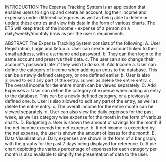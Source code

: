 INTRODUCTION
The Expense Tracking System is an application that enables users to sign 
up and create an account, log their income and expenses under different 
categories as well as being able to delete or update these entries and 
view this data in the form of various charts. The ETS will keep track of 
the income - expense of a person on a daily/weekly/monthly basis as per 
the user’s requirements.

ABSTRACT
The Expense Tracking System consists of the following:
A. User Registration, Login and Setup
a. User can create an account linked to their email address, with a 
 username and password.
b. They can then login to the same account and preserve their data.
c. The user can also change their account’s password later if they 
 wish to do so.
B. Add Income
a. User can define the category of income when adding an entry to 
 the database. This can be a newly defined category, or one 
 defined earlier.
b. User is also allowed to edit any part of the entry, as well as 
 delete the entire entry.
c. The overall income for the entire month can be viewed separately.
C. Add Expenses
a. User can define the category of expense when adding an entry to 
 the database. This can be a newly defined category, or a 
 previously defined one.
b. User is also allowed to edit any part of the entry, as well as 
 delete the entire entry.
c. The overall income for the entire month can be viewed separately.
d. User can also view the daily expenses for the past week, as well 
 as category wise expense for the month in the form of various 
 charts.
D. Budgeting
a. User is shown the amount of savings for the month if the net 
 income exceeds the net expense.
b. If net income is exceeded by the net expense, the user is shown 
 the amount of losses for the month.
E. Data Visualisation
a. Daily expenses are shown in the form of a bar graph, with the 
 graphs for the past 7 days being displayed for reference.
b. A pie chart depicting the various percentage of expenses for each 
 category per month is also available to simplify the presentation 
 of data to the user.


